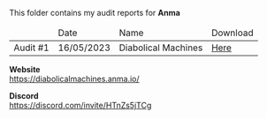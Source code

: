 This folder contains my audit reports for **Anma**

<table>
  <thead>
    <tr>
      <td></td>
      <td>Date</td>
      <td>Name</td>
      <td>Download</td>
    </tr>
  </thead>
  <tbody>
    <tr>
      <td>Audit #1</td>
      <td>16/05/2023</td>
      <td>Diabolical Machines</td>
      <td><a href="" download>Here</a></td>
    </tr>
  </tbody>
</table>

**Website**  
https://diabolicalmachines.anma.io/

**Discord**  
https://discord.com/invite/HTnZs5jTCg
